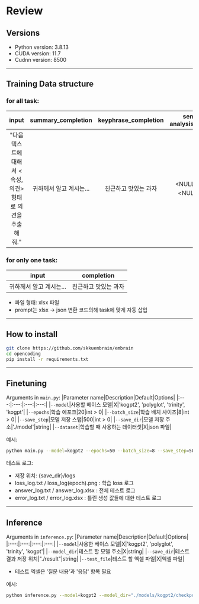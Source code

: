 # Review

## Versions

- Python version: 3.8.13
- CUDA version: 11.7
- Cudnn version: 8500

----------

## Training Data structure
### for all task: 
  |input|summary_completion|keyphrase_completion|sentiment-analysis_completion|
  |:---:|:---:|:---:|:---:|
  |"다음 텍스트에 대해서 <속성, 의견> 형태로 의견을 추출해줘."|귀하께서 알고 계시는...|친근하고 맛있는 과자|<NULL, 친숙하다> <NULL, 맛있다>| <NULL, 친숙하다> <NULL, 맛있다>|<br>
### for only one task:
  |input|completion|
  |:---:|:---:|
  |귀하께서 알고 계시는...|친근하고 맛있는 과자|<NULL, 친숙하다> <NULL, 맛있다>| <br>

  * 파일 형태: xlsx 파일
  * prompt는 xlsx -> json 변환 코드의해 task에 맞게 자동 삽입

----------

## How to install
  ```sh
git clone https://github.com/skkuembrain/embrain
cd opencoding
pip install -r requirements.txt
```

----------

## Finetuning

Arguments in `main.py`:
  |Parameter name|Description|Default|Options|
  |:---:|:---:|:---:|:---:|
  |`--model`|사용할 베이스 모델|X|'kogpt2', 'polyglot', 'trinity', 'kogpt'|
  |`--epochs`|학습 에포크|20|int > 0|
  |`--batch_size`|학습 배치 사이즈|8|int > 0|
  |`--save_step`|모델 저장 스탭|500|int > 0|
  |`--save_dir`|모델 저장 주소|'./model'|string|
  |`--dataset`|학습할 때 사용하는 데이터셋|X|json 파일|

예시:
  ```sh
python main.py --model=kogpt2 --epochs=50 --batch_size=8 --save_step=500 --save_dir="./models/kogpt2" --dataset="./Datasets/dataset.json"
```

테스트 로그:
- 저장 위치: {save_dir}/logs
- loss_log.txt / loss_log(epoch).png : 학습 loss 로그
- answer_log.txt / answer_log.xlsx : 전체 테스트 로그
- error_log.txt / error_log.xlsx : 틀린 생성 값들에 대한 테스트 로그

----------

## Inference

Arguments in `inference.py`:
  |Parameter name|Description|Default|Options|
  |:---:|:---:|:---:|:---:|
  |`--model`|사용한 베이스 모델|X|'kogpt2', 'polyglot', 'trinity', 'kogpt'|
  |`--model_dir`|테스트 할 모델 주소|X|string|
  |`--save_dir`|테스트 결과 저장 위치|"./result"|string|
  |`--test_file`|테스트 할 엑셀 파일|X|엑셀 파일|

  * 테스트 엑셀은 '질문 내용'과 '응답' 항목 필요

예시:
  ```sh
python inference.py --model=kogpt2 --model_dir="./models/kogpt2/checkpoint-50000" --save_dir="./test_result" --test_file="./test_excel.xlsx"
```

